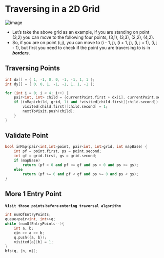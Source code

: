 # Traversing in a 2D Grid
![image](https://user-images.githubusercontent.com/99830416/233385168-a2677c80-264f-4cad-985c-cbfe0ea4d1ce.png)

- Let’s take the above grid as an example, if you are standing on point (3,2) you can move to the following four points, (3,1), (3,3), (2,2), (4,2).
- So, if you are on point (i,j), you can move to (i - 1, j), (i + 1, j), (i, j + 1), (i, j - 1), but first you need to check if the point you are traversing to is in _**borders**_.

## Traversing Points
```cpp
int dx[] = { 1, -1, 0, 0, -1, -1, 1, 1 };
int dy[] = { 0, 0, 1, -1, -1, 1, 1, -1 };

for (int i = 0; i < 4; i++) {
    pair<int, int> child = {currentPoint.first + dx[i], currentPoint.second + dy[i]};
    if (inMap(child, grid, 1) and !visited[child.first][child.second]) {
        visited[child.first][child.second] = 1;
        nextToVisit.push(child);
    }
}
```
## Validate Point
```cpp
bool inMap(pair<int,int>point, pair<int, int>grid, int mapBase) {
    int pf = point.first, ps = point.second;
    int gf = grid.first, gs = grid.second;
    if (mapBase)
        return (pf > 0 and pf <= gf and ps > 0 and ps <= gs);
    else
        return (pf >= 0 and pf < gf and ps >= 0 and ps < gs);
}
```

## More 1 Entry Point
**`Visit those points` `before` `entering traversal algorithm`**
```cpp
int numOfEntryPoints;
queue<pair<int, int>>q;
while (numOfEntryPoints--){
    int a, b;
    cin >> a >> b;
    q.push({a, b});
    visited[a][b] = 1;
}
bfs(q, {n, m});
```
